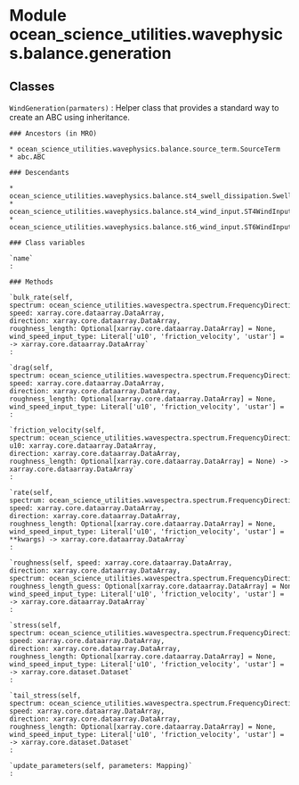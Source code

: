 Module ocean_science_utilities.wavephysics.balance.generation
=============================================================

Classes
-------

`WindGeneration(parmaters)`
:   Helper class that provides a standard way to create an ABC using
    inheritance.

    ### Ancestors (in MRO)

    * ocean_science_utilities.wavephysics.balance.source_term.SourceTerm
    * abc.ABC

    ### Descendants

    * ocean_science_utilities.wavephysics.balance.st4_swell_dissipation.SwellDissipation
    * ocean_science_utilities.wavephysics.balance.st4_wind_input.ST4WindInput
    * ocean_science_utilities.wavephysics.balance.st6_wind_input.ST6WindInput

    ### Class variables

    `name`
    :

    ### Methods

    `bulk_rate(self, spectrum: ocean_science_utilities.wavespectra.spectrum.FrequencyDirectionSpectrum, speed: xarray.core.dataarray.DataArray, direction: xarray.core.dataarray.DataArray, roughness_length: Optional[xarray.core.dataarray.DataArray] = None, wind_speed_input_type: Literal['u10', 'friction_velocity', 'ustar'] = 'u10') ‑> xarray.core.dataarray.DataArray`
    :

    `drag(self, spectrum: ocean_science_utilities.wavespectra.spectrum.FrequencyDirectionSpectrum, speed: xarray.core.dataarray.DataArray, direction: xarray.core.dataarray.DataArray, roughness_length: Optional[xarray.core.dataarray.DataArray] = None, wind_speed_input_type: Literal['u10', 'friction_velocity', 'ustar'] = 'u10')`
    :

    `friction_velocity(self, spectrum: ocean_science_utilities.wavespectra.spectrum.FrequencyDirectionSpectrum, u10: xarray.core.dataarray.DataArray, direction: xarray.core.dataarray.DataArray, roughness_length: Optional[xarray.core.dataarray.DataArray] = None) ‑> xarray.core.dataarray.DataArray`
    :

    `rate(self, spectrum: ocean_science_utilities.wavespectra.spectrum.FrequencyDirectionSpectrum, speed: xarray.core.dataarray.DataArray, direction: xarray.core.dataarray.DataArray, roughness_length: Optional[xarray.core.dataarray.DataArray] = None, wind_speed_input_type: Literal['u10', 'friction_velocity', 'ustar'] = 'u10', **kwargs) ‑> xarray.core.dataarray.DataArray`
    :

    `roughness(self, speed: xarray.core.dataarray.DataArray, direction: xarray.core.dataarray.DataArray, spectrum: ocean_science_utilities.wavespectra.spectrum.FrequencyDirectionSpectrum, roughness_length_guess: Optional[xarray.core.dataarray.DataArray] = None, wind_speed_input_type: Literal['u10', 'friction_velocity', 'ustar'] = 'u10') ‑> xarray.core.dataarray.DataArray`
    :

    `stress(self, spectrum: ocean_science_utilities.wavespectra.spectrum.FrequencyDirectionSpectrum, speed: xarray.core.dataarray.DataArray, direction: xarray.core.dataarray.DataArray, roughness_length: Optional[xarray.core.dataarray.DataArray] = None, wind_speed_input_type: Literal['u10', 'friction_velocity', 'ustar'] = 'u10') ‑> xarray.core.dataset.Dataset`
    :

    `tail_stress(self, spectrum: ocean_science_utilities.wavespectra.spectrum.FrequencyDirectionSpectrum, speed: xarray.core.dataarray.DataArray, direction: xarray.core.dataarray.DataArray, roughness_length: Optional[xarray.core.dataarray.DataArray] = None, wind_speed_input_type: Literal['u10', 'friction_velocity', 'ustar'] = 'u10') ‑> xarray.core.dataset.Dataset`
    :

    `update_parameters(self, parameters: Mapping)`
    :
